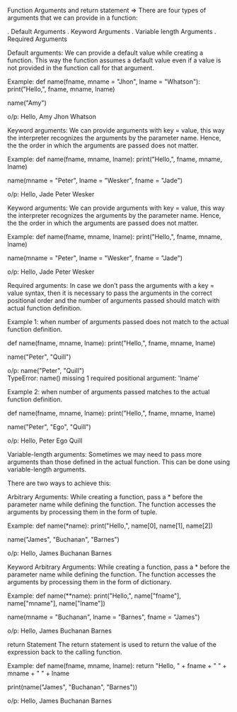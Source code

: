 Function Arguments and return statement =>
There are four types of arguments that we can provide in a function:

. Default Arguments
. Keyword Arguments
. Variable length Arguments
. Required Arguments

Default arguments:
We can provide a default value while creating a function. This way the function assumes a default value even if a value is not provided in the function call for that argument.

Example:
def name(fname, mname = "Jhon", lname = "Whatson"):
    print("Hello,", fname, mname, lname)

name("Amy")

o/p:
Hello, Amy Jhon Whatson

Keyword arguments:
We can provide arguments with key = value, this way the interpreter recognizes the arguments by the parameter name. Hence, the the order in which the arguments are passed does not matter.

Example:
def name(fname, mname, lname):
    print("Hello,", fname, mname, lname)

name(mname = "Peter", lname = "Wesker", fname = "Jade")


o/p:
Hello, Jade Peter Wesker

Keyword arguments:
We can provide arguments with key = value, this way the interpreter recognizes the arguments by the parameter name. Hence, the the order in which the arguments are passed does not matter.

Example:
def name(fname, mname, lname):
    print("Hello,", fname, mname, lname)

name(mname = "Peter", lname = "Wesker", fname = "Jade")

o/p:
Hello, Jade Peter Wesker

Required arguments:
In case we don’t pass the arguments with a key = value syntax, then it is necessary to pass the arguments in the correct positional order and the number of arguments passed should match with actual function definition.

Example 1: when number of arguments passed does not match to the actual function definition.

def name(fname, mname, lname):
    print("Hello,", fname, mname, lname)

name("Peter", "Quill")

o/p:
name("Peter", "Quill")\
TypeError: name() missing 1 required positional argument: 'lname'

Example 2: when number of arguments passed matches to the actual function definition.

def name(fname, mname, lname):
    print("Hello,", fname, mname, lname)

name("Peter", "Ego", "Quill")

o/p:
Hello, Peter Ego Quill

Variable-length arguments:
Sometimes we may need to pass more arguments than those defined in the actual function. This can be done using variable-length arguments.

There are two ways to achieve this:

Arbitrary Arguments:
While creating a function, pass a * before the parameter name while defining the function. The function accesses the arguments by processing them in the form of tuple.

Example:
def name(*name):
    print("Hello,", name[0], name[1], name[2])

name("James", "Buchanan", "Barnes")

o/p:
Hello, James Buchanan Barnes

Keyword Arbitrary Arguments:
While creating a function, pass a * before the parameter name while defining the function. The function accesses the arguments by processing them in the form of dictionary.

Example:
def name(**name):
    print("Hello,", name["fname"], name["mname"], name["lname"])

name(mname = "Buchanan", lname = "Barnes", fname = "James")

o/p:
Hello, James Buchanan Barnes

return Statement
The return statement is used to return the value of the expression back to the calling function.

Example:
def name(fname, mname, lname):
    return "Hello, " + fname + " " + mname + " " + lname

print(name("James", "Buchanan", "Barnes"))

o/p:
Hello, James Buchanan Barnes